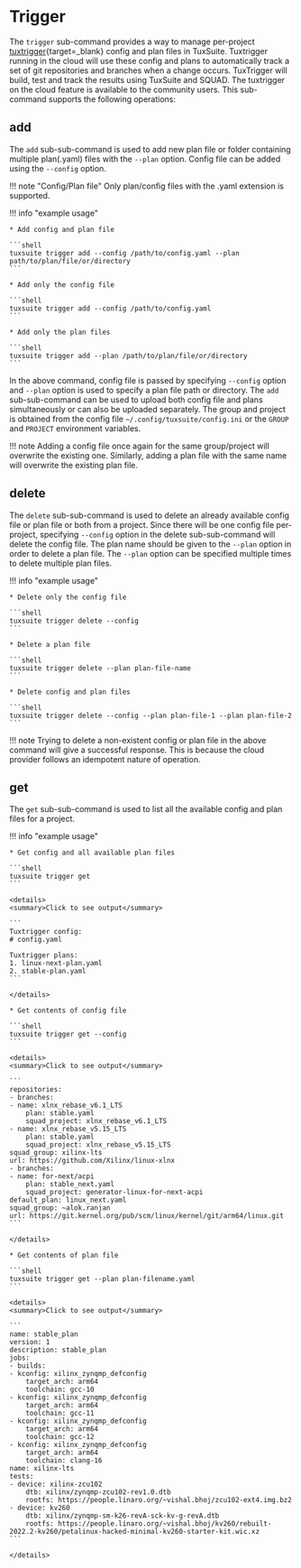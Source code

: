 # Trigger

The `trigger` sub-command provides a way to manage per-project [tuxtrigger](https://learn.tuxsuite.com/tuxtrigger/introduction/){target=_blank}
config and plan files in TuxSuite. Tuxtrigger running in the cloud will use these
config and plans to automatically track a set of git repositories and branches
when a change occurs. TuxTrigger will build, test and track the results using TuxSuite and SQUAD.
The tuxtrigger on the cloud feature is available to the community users. This sub-command
supports the following operations:

## add

The `add` sub-sub-command is used to add new plan file or folder containing multiple
plan(.yaml) files with the `--plan` option. Config file can be added
using the `--config` option.

!!! note "Config/Plan file"
    Only plan/config files with the .yaml extension is supported.

!!! info "example usage"

    * Add config and plan file

    ```shell
    tuxsuite trigger add --config /path/to/config.yaml --plan path/to/plan/file/or/directory
    ```

    * Add only the config file

    ```shell
    tuxsuite trigger add --config /path/to/config.yaml
    ```

    * Add only the plan files

    ```shell
    tuxsuite trigger add --plan /path/to/plan/file/or/directory
    ```

In the above command, config file is passed by specifying `--config` option
and `--plan` option is used to specify a plan file path or directory.
The `add` sub-sub-command can be used to upload both config file and plans simultaneously
or can also be uploaded separately.
The group and project is obtained from the config file `~/.config/tuxsuite/config.ini` or the `GROUP` and `PROJECT`
environment variables.

!!! note
    Adding a config file once again for the same group/project will overwrite the existing one. Similarly, adding a plan file with the same name will overwrite the existing plan file.

## delete

The `delete` sub-sub-command is used to delete an already available config
file or plan file or both from a project. Since there will be one config file per-project,
specifying `--config` option in the delete sub-sub-command will delete the config file.
The plan name should be given to the `--plan` option in order to delete a plan file.
The `--plan` option can be specified multiple times to delete multiple plan files.

!!! info "example usage"

    * Delete only the config file

    ```shell
    tuxsuite trigger delete --config
    ```

    * Delete a plan file

    ```shell
    tuxsuite trigger delete --plan plan-file-name
    ```

    * Delete config and plan files

    ```shell
    tuxsuite trigger delete --config --plan plan-file-1 --plan plan-file-2
    ```

!!! note
    Trying to delete a non-existent config or plan file in the above command will give a successful response.
    This is because the cloud provider follows an idempotent nature of operation.

## get

The `get` sub-sub-command is used to list all the available config and plan files for a
project.

!!! info "example usage"

    * Get config and all available plan files

    ```shell
    tuxsuite trigger get
    ```

    <details>
    <summary>Click to see output</summary>

    ```
    Tuxtrigger config:
    # config.yaml

    Tuxtrigger plans:
    1. linux-next-plan.yaml
    2. stable-plan.yaml
    ```

    </details>

    * Get contents of config file

    ```shell
    tuxsuite trigger get --config
    ```

    <details>
    <summary>Click to see output</summary>

    ```
    repositories:
    - branches:
    - name: xlnx_rebase_v6.1_LTS
        plan: stable.yaml
        squad_project: xlnx_rebase_v6.1_LTS
    - name: xlnx_rebase_v5.15_LTS
        plan: stable.yaml
        squad_project: xlnx_rebase_v5.15_LTS
    squad_group: xilinx-lts
    url: https://github.com/Xilinx/linux-xlnx
    - branches:
    - name: for-next/acpi
        plan: stable_next.yaml
        squad_project: generator-linux-for-next-acpi
    default_plan: linux_next.yaml
    squad_group: ~alok.ranjan
    url: https://git.kernel.org/pub/scm/linux/kernel/git/arm64/linux.git
    ```

    </details>

    * Get contents of plan file

    ```shell
    tuxsuite trigger get --plan plan-filename.yaml
    ```

    <details>
    <summary>Click to see output</summary>

    ```
    name: stable_plan
    version: 1
    description: stable_plan
    jobs:
    - builds:
    - kconfig: xilinx_zynqmp_defconfig
        target_arch: arm64
        toolchain: gcc-10
    - kconfig: xilinx_zynqmp_defconfig
        target_arch: arm64
        toolchain: gcc-11
    - kconfig: xilinx_zynqmp_defconfig
        target_arch: arm64
        toolchain: gcc-12
    - kconfig: xilinx_zynqmp_defconfig
        target_arch: arm64
        toolchain: clang-16
    name: xilinx-lts
    tests:
    - device: xilinx-zcu102
        dtb: xilinx/zynqmp-zcu102-rev1.0.dtb
        rootfs: https://people.linaro.org/~vishal.bhoj/zcu102-ext4.img.bz2
    - device: kv260
        dtb: xilinx/zynqmp-sm-k26-revA-sck-kv-g-revA.dtb
        rootfs: https://people.linaro.org/~vishal.bhoj/kv260/rebuilt-2022.2-kv260/petalinux-hacked-minimal-kv260-starter-kit.wic.xz
    ```

    </details>
